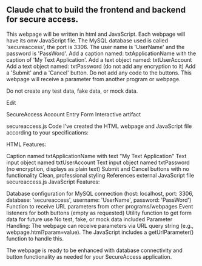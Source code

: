 ## Claude chat to build the frontend and backend for secure access.

This webpage will be written in html and JavaScript. Each webpage will have its onw JavaScript file. The MySQL database used is called 'secureaccess', the port is 3306. The user name is 'UserName' and the password is 'PassWord'. 
Add a caption named: txtApplicationName with the caption of 'My Text Application'.
Add a text object named: txtUserAccount
Add a text object named: txtPassword (do not add any encryption to it)
Add a 'Submit' and a 'Cancel' button. Do not add any code to the buttons.
This webpage will receive a parameter from another program or webpage. 

Do not create any test data, fake data, or mock data.

Edit

SecureAccess Account Entry Form
Interactive artifact 

secureaccess.js
Code 
I've created the HTML webpage and JavaScript file according to your specifications:

HTML Features:

Caption named txtApplicationName with text "My Text Application"
Text input object named txtUserAccount
Text input object named txtPassword (no encryption, displays as plain text)
Submit and Cancel buttons with no functionality
Clean, professional styling
References external JavaScript file secureaccess.js
JavaScript Features:

Database configuration for MySQL connection (host: localhost, port: 3306, database: 'secureaccess', username: 'UserName', password: 'PassWord')
Function to receive URL parameters from other programs/webpages
Event listeners for both buttons (empty as requested)
Utility function to get form data for future use
No test, fake, or mock data included
Parameter Handling: The webpage can receive parameters via URL query string (e.g., webpage.html?param=value). The JavaScript includes a getUrlParameter() function to handle this.

The webpage is ready to be enhanced with database connectivity and button functionality as needed for your SecureAccess application.

